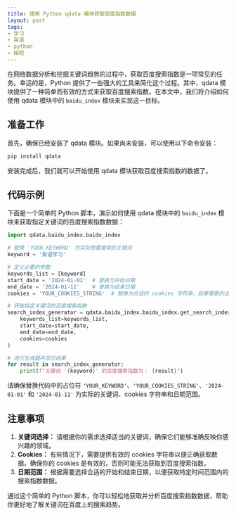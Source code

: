 ```yaml
---
title: 使用 Python qdata 模块获取百度指数数据
layout: post
tags:
- 学习
- 英语
- python
- 编程
---
```


在网络数据分析和挖掘关键词趋势的过程中，获取百度搜索指数是一项常见的任务。幸运的是，Python 提供了一些强大的工具来简化这个过程。其中，qdata 模块提供了一种简单而有效的方式来获取百度搜索指数。在本文中，我们将介绍如何使用 qdata 模块中的 `baidu_index` 模块来实现这一目标。

## 准备工作

首先，确保已经安装了 qdata 模块。如果尚未安装，可以使用以下命令安装：

```bash
pip install qdata
```

安装完成后，我们就可以开始使用 qdata 模块获取百度搜索指数的数据了。

## 代码示例

下面是一个简单的 Python 脚本，演示如何使用 qdata 模块中的 `baidu_index` 模块来获取指定关键词的百度搜索指数数据：

```python
import qdata.baidu_index.baidu_index

# 替换 'YOUR_KEYWORD' 为实际想要搜索的关键词
keyword = '英语学习'

# 定义必要的参数
keywords_list = [keyword]
start_date = '2024-01-01'  # 替换为开始日期
end_date = '2024-01-11'    # 替换为结束日期
cookies = 'YOUR_COOKIES_STRING'  # 替换为合适的 cookies 字符串，如果需要的话

# 获取指定关键词的百度搜索指数
search_index_generator = qdata.baidu_index.baidu_index.get_search_index(
    keywords_list=keywords_list,
    start_date=start_date,
    end_date=end_date,
    cookies=cookies
)

# 迭代生成器并显示结果
for result in search_index_generator:
    print(f"关键词 '{keyword}' 的百度搜索指数为： {result}")
```

请确保替换代码中的占位符 `'YOUR_KEYWORD'`、`'YOUR_COOKIES_STRING'`、`'2024-01-01'` 和 `'2024-01-11'` 为实际的关键词、cookies 字符串和日期范围。

## 注意事项

1. **关键词选择：** 请根据你的需求选择适当的关键词，确保它们能够准确反映你感兴趣的领域。
2. **Cookies：** 有些情况下，需要提供有效的 cookies 字符串以便正确获取数据。确保你的 cookies 是有效的，否则可能无法获取到百度搜索指数。
3. **日期范围：** 根据需要选择合适的开始和结束日期，以便获取特定时间范围内的搜索指数数据。

通过这个简单的 Python 脚本，你可以轻松地获取并分析百度搜索指数数据，帮助你更好地了解关键词在百度上的搜索趋势。
